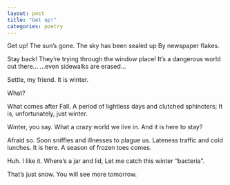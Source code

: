 ```yaml
---
layout: post
title: "Get up!"
categories: poetry
---
```


Get up!
The sun’s gone.
The sky has been sealed up
By newspaper flakes.

Stay back!
They’re trying through the window place!
It’s a dangerous world out there...
...even sidewalks are erased...

Settle, my friend. It is winter.

What?

What comes after Fall.
A period of lightless days and clutched sphincters;
It is, unfortunately, just winter.

Winter, you say.
What a crazy world we live in.
And it is here to stay?

Afraid so.
Soon sniffles and illnesses to plague us.
Lateness traffic and cold lunches.
It is here. A season of frozen toes comes.

Huh.
I like it.
Where’s a jar and lid,
Let me catch this winter “bacteria”.

That’s just snow.
You will see more tomorrow.
